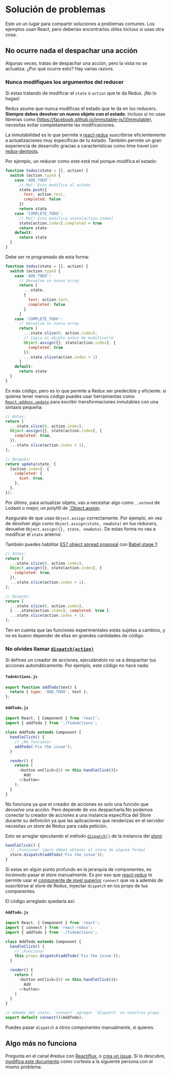 # Solución de problemas

Este un un lugar para compartir soluciones a problemas comunes.
Los ejemplos usan React, pero deberías encontrarlos útiles incluso si usas otra cosa.

## No ocurre nada el despachar una acción
Algunas veces, tratas de despachar una acción, pero la vista no se actualiza. ¿Por qué ocurre esto? Hay varias razons.

### Nunca modifiques los argumentos del reducer
Si estas tratando de modificar el `state` o `action` que te da Redux. ¡No lo hagas!

Redux asume que nunca modificas el estado que te da en los reducers. **Siempre debes devolver un nuevo objeto con el estado**. Incluso si no usas librerías como [https://facebook.github.io/immutable-js/](Immutable), necesitas evitar completamente las modificaciones.

La inmutabilidad es lo que permite a [react-redux](https://github.com/gaearon/react-redux) suscribirse eficientemente a actualizaciones muy específicas de tu estado. También permite un gran experiencia de desarrollo gracias a características como time travel con [redux-devtools](http://github.com/gaearon/redux-devtools).

Por ejemplo, un reducer como este está mal porque modifica el estado:
```javascript
function todos(state = [], action) {
  switch (action.type) {
    case 'ADD_TODO':
      // Mal! Esto modifica el estado
      state.push({
        text: action.text,
        completed: false
      })
      return state
    case 'COMPLETE_TODO':
      // Mal! Esto modifica state[action.index]
      state[action.index].completed = true
      return state
    default:
      return state
  }
}
```
Debe ser re programado de esta forma:
```javascript
function todos(state = [], action) {
  switch (action.type) {
    case 'ADD_TODO':
      // Devuelve un nuevo array
      return [
        ...state,
        {
          text: action.text,
          completed: false
        }
      ]
    case 'COMPLETE_TODO':
      // Devuelve un nuevo array
      return [
        ...state.slice(0, action.index),
        // Copia el objeto antes de modificarlo
        Object.assign({}, state[action.index], {
          completed: true
        }),
        ...state.slice(action.index + 1)
      ]
    default:
      return state
  }
}
```
Es más código, pero es lo que permite a Redux ser predecible y eficiente. si quieres tener menos código puedes usar herramientas como [`React.addons.update`](https://facebook.github.io/react/docs/update.html) para escribir transformaciones inmutables con una sintaxis pequeña:
```javascript
// Antes:
return [
  ...state.slice(0, action.index),
  Object.assign({}, state[action.index], {
    completed: true,
  }),
  ...state.slice(action.index + 1),
];

// Después:
return update(state, {
  [action.index]: {
    completed: {
      $set: true,
    },
  },
});
```
Por último, para actualizar objeto, vas a necesitar algo como `_.extend` de Lodash o mejor, un polyfill de [`Object.assign](https://developer.mozilla.org/en/docs/Web/JavaScript/Reference/Global_Objects/Object/assign).

Asegurate de que usas `Object.assign` correctamente. Por ejemplo, en vez de devolver algo como `Object.assign(state, newData)` en tus reducers, devuelve `Object.assign({}, state, newData)`. De estas forma no vas a modificar el `state` anterior.

También puedes habilitar [ES7 object spread proposal](https://github.com/sebmarkbage/ecmascript-rest-spread) con [Babel stage 1](http://babeljs.io/docs/usage/experimental/):
```javascript
// Antes:
return [
  ...state.slice(0, action.index),
  Object.assign({}, state[action.index], {
    completed: true,
  }),
  ...state.slice(action.index + 1),
];

// Después:
return [
  ...state.slice(0, action.index),
  { ...state[action.index], completed: true },
  ...state.slice(action.index + 1),
];
```
Ten en cuenta que las funciones experimentales estás sujetas a cambios, y no es bueno depender de ellas en grandes cantidades de código.

### No olvides llamar [`dispatch(action)`](http://redux.js.org/docs/api/Store.html#dispatch)
Sí defines un creador de acciones, ejecutándolo *no* va a despachar tus acciones automáticamente. Por ejemplo, este código no hace nada:

#### **`TodoActions.js`**
```javascript
export function addTodo(text) {
  return { type: 'ADD_TODO', text };
};
```

#### **`AddTodo.js`**
```javascript
import React, { Component } from 'react';
import { addTodo } from './TodoActions';

class AddTodo extends Component {
  handleClick() {
    // ¡No funciona!
    addTodo('Fix the issue');
  }

  render() {
    return (
      <button onClick={() => this.handleClick()}>
        Add
      </button>
    );
  }
}
```
No funciona ya que el creador de acciones es solo una función que *devuelve* una acción. Pero depende de vos despacharla.No podemos conectar tu creador de acciones a una instancia específica del Store durante su definición ya que las aplicaciones que renderizas en el servidor necesitas un store de Redux para cada petición.

Esto se arreglar ejecutando el método [`dispatch()`](http://redux.js.org/docs/api/Store.html#dispatch) de la instancia del [store](http://redux.js.org/docs/api/Store.html):
```javascript
handleClick() {
  // ¡Funciona! (pero debes obtener el store de alguna forma)
  store.dispatch(addTodo('Fix the issue'));
}
```
Si estas en algún punto profundo en la jerarquía de componentes, es incómodo pasar el store manualmente. Es por eso que [react-redux](https://github.com/gaearon/react-redux) te permite usar el [componente de nivel superior](https://medium.com/@dan_abramov/mixins-are-dead-long-live-higher-order-components-94a0d2f9e750) `connect` que va a además de suscribirse al store de Redux, inyectar `dispatch` en los props de tus componentes.

El código arreglado quedaría así:

#### **`AddTodo.js`**
```javascript
import React, { Component } from 'react';
import { connect } from 'react-redux';
import { addTodo } from './TodoActions';

class AddTodo extends Component {
  handleClick() {
    // ¡Funciona!
    this.props.dispatch(addTodo('Fix the issue'));
  }

  render() {
    return (
      <button onClick={() => this.handleClick()}>
        Add
      </button>
    )
  }
}

// Además del state, `connect` agregar `dispatch` en nuestros props.
export default connect()(AddTodo);
```
Puedes pasar `dispatch` a otros componentes manualmente, si quieres.

## Algo más no funciona
Pregunta en el canal #redux con [Reactiflux](http://reactiflux.com/), o [crea un issue](https://github.com/rackt/redux/issues).
Si lo descubre, [modifica este documento](https://github.com/rackt/redux/edit/master/docs/Troubleshooting.md) como cortesía a la siguiente persona con el mismo problema.



